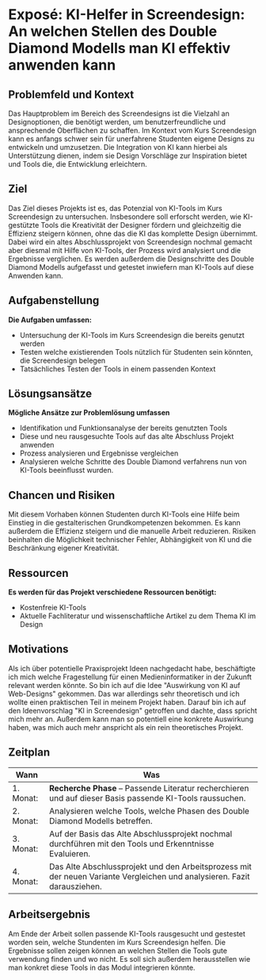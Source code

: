 # Exposé: KI-Helfer  in Screendesign: An welchen Stellen des Double Diamond Modells man KI effektiv anwenden kann

## Problemfeld und Kontext

Das Hauptproblem im Bereich des Screendesigns ist die Vielzahl an Designoptionen, die benötigt werden, um benutzerfreundliche und ansprechende Oberflächen zu schaffen. Im Kontext vom Kurs Screendesign kann es anfangs schwer sein für unerfahrene Studenten eigene Designs zu entwickeln und umzusetzen. Die Integration von KI kann hierbei als Unterstützung dienen, indem sie Design Vorschläge zur Inspiration bietet und Tools die, die Entwicklung erleichtern.

## Ziel

Das Ziel dieses Projekts ist es, das Potenzial von KI-Tools im Kurs Screendesign zu untersuchen. Insbesondere soll erforscht werden, wie KI-gestützte Tools die Kreativität der Designer fördern und gleichzeitig die Effizienz steigern können, ohne das die KI das komplette Design übernimmt. Dabei wird ein altes Abschlussprojekt von Screendesign nochmal gemacht aber diesmal mit Hilfe von KI-Tools, der Prozess wird analysiert und die Ergebnisse verglichen. Es werden außerdem die Designschritte des Double Diamond Modells aufgefasst und getestet inwiefern man KI-Tools auf diese Anwenden kann.

## Aufgabenstellung

 __Die Aufgaben umfassen:__
- Untersuchung der KI-Tools im Kurs Screendesign die bereits genutzt werden
- Testen welche existierenden Tools nützlich für Studenten sein könnten, die Screendesign belegen
- Tatsächliches Testen der Tools in einem passenden Kontext


## Lösungsansätze

__Mögliche Ansätze zur Problemlösung umfassen__
- Identifikation und Funktionsanalyse der bereits genutzten Tools
- Diese und neu rausgesuchte Tools auf das alte Abschluss Projekt anwenden
- Prozess analysieren und Ergebnisse vergleichen
- Analysieren welche Schritte des Double Diamond verfahrens nun von KI-Tools beeinflusst wurden.

## Chancen und Risiken

Mit diesem Vorhaben können Studenten durch KI-Tools eine Hilfe beim Einstieg in die gestalterischen Grundkompetenzen bekommen. Es kann außerdem die Effizienz steigern und die manuelle Arbeit reduzieren. Risiken beinhalten die Möglichkeit technischer Fehler, Abhängigkeit von KI und die Beschränkung eigener Kreativität.

## Ressourcen  

__Es werden für das Projekt verschiedene Ressourcen benötigt:__
- Kostenfreie KI-Tools
- Aktuelle Fachliteratur und wissenschaftliche Artikel zu dem Thema KI im Design

## Motivations

Als ich über potentielle Praxisprojekt Ideen nachgedacht habe, beschäftigte ich mich welche Fragestellung für einen Medieninformatiker in der Zukunft relevant werden könnte. So bin ich auf die Idee "Auswirkung von KI auf Web-Designs" gekommen. Das war allerdings sehr theoretisch und ich wollte einen praktischen Teil in meinem Projekt haben. Darauf bin ich auf den Ideenvorschlag "KI in Screendesign" getroffen und dachte, dass spricht mich mehr an. Außerdem kann man so potentiell eine konkrete Auswirkung haben, was mich auch mehr anspricht als ein rein theoretisches Projekt.  

## Zeitplan
| Wann | Was |
|--|--|
| 1. Monat: | <b>Recherche Phase</b> – Passende Literatur recherchieren und auf dieser Basis passende KI-Tools raussuchen.
| 2. Monat: | Analysieren welche Tools, welche Phasen des Double Diamond Modells betreffen.
| 3. Monat: | Auf der Basis das Alte Abschlussprojekt nochmal durchführen mit den Tools und Erkenntnisse Evaluieren.
| 4. Monat: | Das Alte Abschlussprojekt und den Arbeitsprozess mit der neuen Variante Vergleichen und analysieren. Fazit darausziehen. 

## Arbeitsergebnis
Am Ende der Arbeit sollen passende KI-Tools rausgesucht und gestestet worden sein, welche Stundenten im Kurs Screendesign helfen. Die Ergebnisse sollen zeigen können an welchen Stellen die Tools gute verwendung finden und wo nicht. Es soll sich außerdem herausstellen wie man konkret diese Tools in das Modul integrieren könnte.
